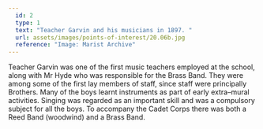 ```yaml
---
  id: 2
  type: 1
  text: "Teacher Garvin and his musicians in 1897. "
  url: assets/images/points-of-interest/20.06b.jpg
  reference: "Image: Marist Archive"
---
```

Teacher Garvin was one of the first music teachers employed at the school, along with Mr Hyde who was responsible for the Brass Band. They were among some of the first lay members of staff, since staff were principally Brothers. Many of the boys learnt instruments as part of early extra–mural activities. Singing was regarded as an important skill and was a compulsory subject for all the boys. To accompany the Cadet Corps there was both a Reed Band (woodwind) and a Brass Band.
        